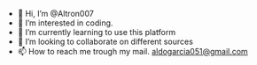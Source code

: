- 👋 Hi, I’m @Altron007
- 👀 I’m interested in coding.
- 🌱 I’m currently learning to use this platform
- 💞️ I’m looking to collaborate on different sources
- 📫 How to reach me trough my mail. aldogarcia051@gmail.com

<!---
Altron007/Altron007 is a ✨ special ✨ repository because its `README.md` (this file) appears on your GitHub profile.
You can click the Preview link to take a look at your changes.
--->
